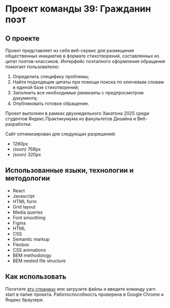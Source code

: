 # Проект команды 39: Гражданин поэт

## О проекте

Проект представляет из себя веб-сервис для размещения общественных инициатив в формате стихотворений, составленных из цитат поэтов-классиков.
Интерфейс поэтапного оформления обращения помогает пользователю:

1. Определить специфику проблемы;
2. Найти подходящие цитаты при помощи поиска по ключевым словам в единой базе стихотворений;
3. Заполнить все необходимые реквизиты с предпросмотром документа;
4. Опубликовать готовое обращение.

Проект выполнен в рамках двухнедельного Хакатона 2025 среди студентов Яндекс.Практикумума из факультетов Дизайна и Веб-разработки.

Сайт оптимизирован для следующих разрешений:

- 1280px
- _(soon)_ 768px
- _(soon)_ 320px

## Использованные языки, технологии и методологии

- React
- Javascript
- HTML form
- Grid layout
- Media queries
- Font smoothing
- Figma
- HTML
- CSS
- Semantic markup
- Flexbox
- CSS animations
- BEM methodology
- BEM nested file structure

## Как использовать

Посетите [эту страницу](https://apl-by.github.io/sitizen-poet/) или загрузите файлы и введите команду yarn start в папке проекта. Работоспособность проверена в Google Chrome и Яндекс браузере.
